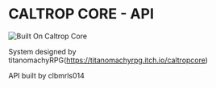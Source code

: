 # CALTROP CORE - API

![Built On Caltrop Core](https://user-images.githubusercontent.com/43351767/157310913-da53a80e-218e-4d16-83a1-bf64ac40949a.png)

System designed by titanomachyRPG(https://titanomachyrpg.itch.io/caltropcore)

API built by clbmrls014
